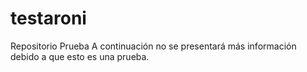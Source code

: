 # testaroni
Repositorio Prueba
A continuación no se presentará más información debido a que esto es una prueba.
